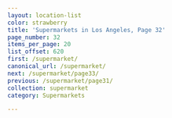 ```yaml
---
layout: location-list
color: strawberry
title: 'Supermarkets in Los Angeles, Page 32'
page_number: 32
items_per_page: 20
list_offset: 620
first: /supermarket/
canonical_url: /supermarket/
next: /supermarket/page33/
previous: /supermarket/page31/
collection: supermarket
category: Supermarkets

---
```

